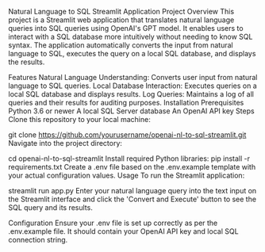 Natural Language to SQL Streamlit Application
Project Overview
This project is a Streamlit web application that translates natural language queries into SQL queries using OpenAI's GPT model. It enables users to interact with a SQL database more intuitively without needing to know SQL syntax. The application automatically converts the input from natural language to SQL, executes the query on a local SQL database, and displays the results.

Features
Natural Language Understanding: Converts user input from natural language to SQL queries.
Local Database Interaction: Executes queries on a local SQL database and displays results.
Log Queries: Maintains a log of all queries and their results for auditing purposes.
Installation
Prerequisites
Python 3.6 or newer
A local SQL Server database
An OpenAI API key
Steps
Clone this repository to your local machine:

git clone https://github.com/yourusername/openai-nl-to-sql-streamlit.git
Navigate into the project directory:

cd openai-nl-to-sql-streamlit
Install required Python libraries:
pip install -r requirements.txt
Create a .env file based on the .env.example template with your actual configuration values.
Usage
To run the Streamlit application:

streamlit run app.py
Enter your natural language query into the text input on the Streamlit interface and click the 'Convert and Execute' button to see the SQL query and its results.

Configuration
Ensure your .env file is set up correctly as per the .env.example file. It should contain your OpenAI API key and local SQL connection string.
